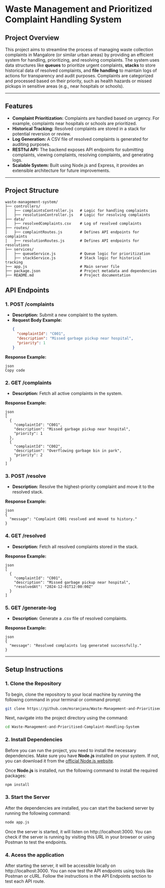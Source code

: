 # Waste Management and Prioritized Complaint Handling System

## Project Overview
This project aims to streamline the process of managing waste collection complaints in Mangalore (or similar urban areas) by providing an efficient system for handling, prioritizing, and resolving complaints. The system uses data structures like **queues** to prioritize urgent complaints, **stacks** to store historical data of resolved complaints, and **file handling** to maintain logs of actions for transparency and audit purposes. Complaints are categorized and processed based on their priority, such as health hazards or missed pickups in sensitive areas (e.g., near hospitals or schools).

---

## Features
- **Complaint Prioritization:** Complaints are handled based on urgency. For example, complaints near hospitals or schools are prioritized.
- **Historical Tracking:** Resolved complaints are stored in a stack for potential reversion or review.
- **Log Generation:** A CSV file of resolved complaints is generated for auditing purposes.
- **RESTful API:** The backend exposes API endpoints for submitting complaints, viewing complaints, resolving complaints, and generating logs.
- **Scalable System:** Built using Node.js and Express, it provides an extensible architecture for future improvements.

---

## Project Structure
```plaintext
waste-management-system/
├── controllers/
│   ├── complaintsController.js   # Logic for handling complaints
│   ├── resolutionController.js   # Logic for resolving complaints
├── data/
│   ├── resolvedComplaints.csv    # Log of resolved complaints
├── routes/
│   ├── complaintRoutes.js        # Defines API endpoints for complaints
│   ├── resolutionRoutes.js       # Defines API endpoints for resolutions
├── services/
│   ├── queueService.js           # Queue logic for prioritization
│   ├── stackService.js           # Stack logic for historical tracking
├── app.js                        # Main server file
├── package.json                  # Project metadata and dependencies
├── README.md                     # Project documentation
```

## API Endpoints

### 1. **POST /complaints**
- **Description:** Submit a new complaint to the system.
- **Request Body Example:**
  ```json
  {
    "complaintId": "C001",
    "description": "Missed garbage pickup near hospital",
    "priority": 1
  }

**Response Example:**
```
json
Copy code
```

### 2. **GET  /complaints**
- **Description:** Fetch all active complaints in the system.

**Response Example:**
```
json
[
  {
    "complaintId": "C001",
    "description": "Missed garbage pickup near hospital",
    "priority": 1
  },
  {
    "complaintId": "C002",
    "description": "Overflowing garbage bin in park",
    "priority": 2
  }
]
```

### 3. **POST /resolve**
- **Description:**  Resolve the highest-priority complaint and move it to the resolved stack.

**Response Example:**
```
json
{
  "message": "Complaint C001 resolved and moved to history."
}
```

### 4. **GET /resolved**
- **Description:**  Fetch all resolved complaints stored in the stack.

**Response Example:**
```
json
[
  {
    "complaintId": "C001",
    "description": "Missed garbage pickup near hospital",
    "resolvedAt": "2024-12-01T12:00:00Z"
  }
]
```

### 5. **GET /generate-log**
- **Description:**  Generate a .csv file of resolved complaints.

**Response Example:**
```
json
{
  "message": "Resolved complaints log generated successfully."
}

```
---

## Setup Instructions

### 1. **Clone the Repository**
To begin, clone the repository to your local machine by running the following command in your terminal or command prompt:

```bash
git clone https://github.com/msranjana/Waste-Management-and-Prioritised-Complaint-Handling-System.git
```
Next, navigate into the project directory using the command:
```bash
cd Waste-Management-and-Prioritised-Complaint-Handling-System
```

### 2. **Install Dependencies**
Before you can run the project, you need to install the necessary dependencies. Make sure you have **Node.js** installed on your system. If not, you can download it from the [official Node.js website](https://nodejs.org/).

Once **Node.js** is installed, run the following command to install the required packages:

```bash
npm install
```

### 3. **Start the Server**
After the dependencies are installed, you can start the backend server by running the following command:
```bash
node app.js
```
Once the server is started, it will listen on http://localhost:3000. You can check if the server is running by visiting this URL in your browser or using Postman to test the endpoints.

### 4. **Acess the application**
After starting the server, it will be accessible locally on http://localhost:3000. You can now test the API endpoints using tools like Postman or cURL. Follow the instructions in the API Endpoints section to test each API route.










